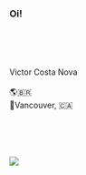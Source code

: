 
### Oi! 

<br><br><br><br>
Victor Costa Nova
<br><br>
🌎🇧🇷
<br>
📍Vancouver, 🇨🇦
<br><br>
<br><br>








##
<div> 
 <a href="https://www.linkedin.com/in/victor-costa-nova/" target="_blank"><img src="https://img.shields.io/badge/-LinkedIn-%230077B5?style=for-the-badge&logo=linkedin&logoColor=white" target="_blank"></a>
 </div>




